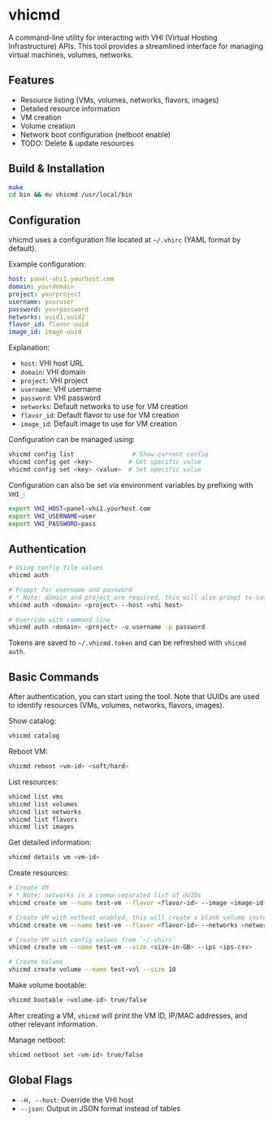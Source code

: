 # vhicmd

A command-line utility for interacting with VHI (Virtual Hosting Infrastructure) APIs. This tool provides a streamlined interface for managing virtual machines, volumes, networks.

## Features

- Resource listing (VMs, volumes, networks, flavors, images)
- Detailed resource information
- VM creation
- Volume creation
- Network boot configuration (netboot enable)
- TODO: Delete & update resources

## Build & Installation

```bash
make
cd bin && mv vhicmd /usr/local/bin
```

## Configuration

vhicmd uses a configuration file located at `~/.vhirc` (YAML format by default).

Example configuration:
```yaml
host: panel-vhi1.yourhost.com
domain: yourdomain
project: yourproject
username: youruser
password: yourpassword
networks: uuid1,uuid2
flavor_id: flavor-uuid
image_id: image-uuid
```

Explanation:
- `host`: VHI host URL
- `domain`: VHI domain
- `project`: VHI project
- `username`: VHI username
- `password`: VHI password
- `networks`: Default networks to use for VM creation
- `flavor_id`: Default flavor to use for VM creation
- `image_id`: Default image to use for VM creation

Configuration can be managed using:
```bash
vhicmd config list                # Show current config
vhicmd config get <key>          # Get specific value
vhicmd config set <key> <value>  # Set specific value
```

Configuration can also be set via environment variables by prefixing with `VHI_`:
```bash
export VHI_HOST=panel-vhi1.yourhost.com
export VHI_USERNAME=user
export VHI_PASSWORD=pass
```

## Authentication

```bash
# Using config file values
vhicmd auth

# Prompt for username and password
# * Note: domain and project are required, this will also prompt to save the values to `~/.vhirc` for future use.
vhicmd auth <domain> <project> --host <vhi host>

# Override with command line
vhicmd auth <domain> <project> -u username -p password
```

Tokens are saved to `~/.vhicmd.token` and can be refreshed with `vhicmd auth`.

## Basic Commands

After authentication, you can start using the tool.
Note that UUIDs are used to identify resources (VMs, volumes, networks, flavors, images).

Show catalog:
```bash
vhicmd catalog
```

Reboot VM:
```bash
vhicmd reboot <vm-id> <soft/hard>
```

List resources:
```bash
vhicmd list vms
vhicmd list volumes
vhicmd list networks
vhicmd list flavors
vhicmd list images
```

Get detailed information:
```bash
vhicmd details vm <vm-id>
```

Create resources:
```bash
# Create VM
# * Note: networks is a comma-separated list of UUIDs
vhicmd create vm --name test-vm --flavor <flavor-id> --image <image-id> --networks <network-ids> --ips <ips-csv> --size <size-in-GB>

# Create VM with netboot enabled, this will create a blank volume instead of using an image (deprecated)
vhicmd create vm --name test-vm --flavor <flavor-id> --networks <network-ids> --ips <ip-csv> --size <size-in-GB> --netboot true

# Create VM with config values from `~/.vhirc`
vhicmd create vm --name test-vm --size <size-in-GB> --ips <ips-csv>

# Create Volume
vhicmd create volume --name test-vol --size 10
```

Make volume bootable:
```bash
vhicmd bootable <volume-id> true/false
```

After creating a VM, `vhicmd` will print the VM ID, IP/MAC addresses, and other relevant information.

Manage netboot:
```bash
vhicmd netboot set <vm-id> true/false
```

## Global Flags

- `-H, --host`: Override the VHI host
- `--json`: Output in JSON format instead of tables
